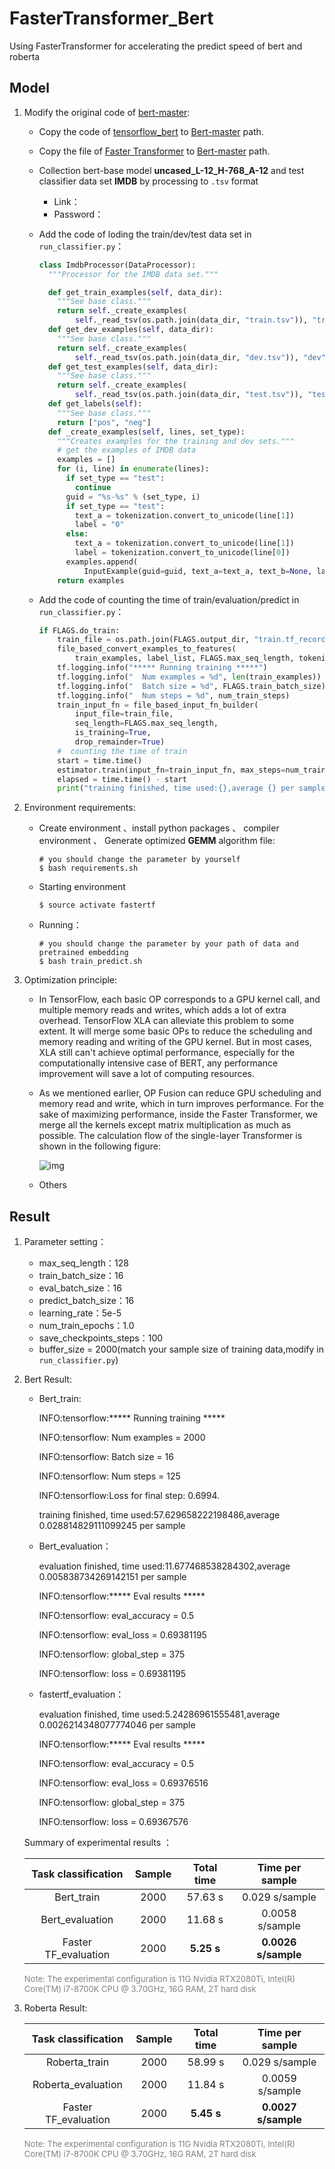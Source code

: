 # FasterTransformer_Bert
Using FasterTransformer for accelerating the predict speed of bert and roberta


## Model

1. Modify the original code of [bert-master](https://github.com/google-research/bert):

   * Copy the code of [tensorflow_bert](https://github.com/NVIDIA/DeepLearningExamples/tree/master/FasterTransformer/sample/tensorflow_bert) to [Bert-master](https://github.com/google-research/bert) path.

   * Copy the file of [Faster Transformer](https://github.com/NVIDIA/DeepLearningExamples/tree/master/FasterTransformer) to  [Bert-master](https://github.com/google-research/bert) path.

   * Collection bert-base model **uncased_L-12_H-768_A-12** and test classifier data set **IMDB** by processing to `.tsv` format
        * Link：
        * Password：

   * Add the code of loding  the train/dev/test data set in `run_classifier.py`：

     ```python
     class ImdbProcessor(DataProcessor):
       """Processor for the IMDB data set."""
     
       def get_train_examples(self, data_dir):
         """See base class."""
         return self._create_examples(
             self._read_tsv(os.path.join(data_dir, "train.tsv")), "train")
       def get_dev_examples(self, data_dir):
         """See base class."""
         return self._create_examples(
             self._read_tsv(os.path.join(data_dir, "dev.tsv")), "dev")
       def get_test_examples(self, data_dir):
         """See base class."""
         return self._create_examples(
             self._read_tsv(os.path.join(data_dir, "test.tsv")), "test")
       def get_labels(self):
         """See base class."""
         return ["pos", "neg"]
       def _create_examples(self, lines, set_type):
         """Creates examples for the training and dev sets."""
         # get the examples of IMDB data
         examples = []
         for (i, line) in enumerate(lines):
           if set_type == "test":
             continue
           guid = "%s-%s" % (set_type, i)
           if set_type == "test":
             text_a = tokenization.convert_to_unicode(line[1])
             label = "0"
           else:
             text_a = tokenization.convert_to_unicode(line[1])
             label = tokenization.convert_to_unicode(line[0])
           examples.append(
               InputExample(guid=guid, text_a=text_a, text_b=None, label=label))
         return examples
     ```

   * Add the code of counting the time of train/evaluation/predict in  `run_classifier.py`：

     ```python
     if FLAGS.do_train:
         train_file = os.path.join(FLAGS.output_dir, "train.tf_record")
         file_based_convert_examples_to_features(
             train_examples, label_list, FLAGS.max_seq_length, tokenizer, train_file)
         tf.logging.info("***** Running training *****")
         tf.logging.info("  Num examples = %d", len(train_examples))
         tf.logging.info("  Batch size = %d", FLAGS.train_batch_size)
         tf.logging.info("  Num steps = %d", num_train_steps)
         train_input_fn = file_based_input_fn_builder(
             input_file=train_file,
             seq_length=FLAGS.max_seq_length,
             is_training=True,
             drop_remainder=True)
         #  counting the time of train
         start = time.time()
         estimator.train(input_fn=train_input_fn, max_steps=num_train_steps)
         elapsed = time.time() - start
         print("training finished, time used:{},average {} per sample".format(elapsed, elapsed/len(train_examples)))
     ```

2. Environment requirements:

   * Create environment 、install python packages 、 compiler environment 、 Generate optimized **GEMM** algorithm file:

     ```shell
     # you should change the parameter by yourself
     $ bash requirements.sh
     ```

   * Starting environment

     ```shell
     $ source activate fastertf
     ```

   * Running：

       ```shell
       # you should change the parameter by your path of data and pretrained embedding
       $ bash train_predict.sh 
       ```

3. Optimization principle:

   * In TensorFlow, each basic OP corresponds to a GPU kernel call, and multiple memory reads and writes, which adds a lot of extra overhead. TensorFlow XLA can alleviate this problem to some extent. It will merge some basic OPs to reduce the scheduling and memory reading and writing of the GPU kernel. But in most cases, XLA still can't achieve optimal performance, especially for the computationally intensive case of BERT, any performance improvement will save a lot of computing resources.

   * As we mentioned earlier, OP Fusion can reduce GPU scheduling and memory read and write, which in turn improves performance. For the sake of maximizing performance, inside the Faster Transformer, we merge all the kernels except matrix multiplication as much as possible. The calculation flow of the single-layer Transformer is shown in the following figure:

     ![img](http://ww1.sinaimg.cn/large/006tNc79gy1g61kxcx3y0j30u015mwln.jpg)

   * Others

## Result

1. Parameter setting：

   - max_seq_length：128
   - train_batch_size：16
   - eval_batch_size：16
   - predict_batch_size：16
   - learning_rate：5e-5
   - num_train_epochs：1.0
   - save_checkpoints_steps：100
   - buffer_size = 2000(match your sample size of training data,modify in `run_classifier.py`)

2. Bert Result:

   * Bert_train:

     INFO:tensorflow:***** Running training *****

     INFO:tensorflow:  Num examples = 2000

     INFO:tensorflow:  Batch size = 16

     INFO:tensorflow:  Num steps = 125

     INFO:tensorflow:Loss for final step: 0.6994.

     training finished, time used:57.629658222198486,average 0.028814829111099245 per sample

   * Bert_evaluation：

     evaluation finished, time used:11.677468538284302,average 0.005838734269142151 per sample

     INFO:tensorflow:***** Eval results *****

     INFO:tensorflow:  eval_accuracy = 0.5

     INFO:tensorflow:  eval_loss = 0.69381195

     INFO:tensorflow:  global_step = 375

     INFO:tensorflow:  loss = 0.69381195

   * fastertf_evaluation：

     evaluation finished, time used:5.24286961555481,average 0.0026214348077774046 per sample

     INFO:tensorflow:***** Eval results *****

     INFO:tensorflow:  eval_accuracy = 0.5

     INFO:tensorflow:  eval_loss = 0.69376516

     INFO:tensorflow:  global_step = 375

     INFO:tensorflow:  loss = 0.69367576

   Summary of experimental results ：

   | Task classification  | Sample | Total time |   Time per sample   |
   | :------------------: | :----: | :--------: | :-----------------: |
   |      Bert_train      |  2000  |  57.63 s   |   0.029 s/sample    |
   |   Bert_evaluation    |  2000  |  11.68 s   |   0.0058 s/sample   |
   | Faster TF_evaluation |  2000  | **5.25 s** | **0.0026 s/sample** |

   <font size="2" color="gray">Note: The experimental configuration is 11G Nvidia RTX2080Ti, Intel(R) Core(TM) i7-8700K CPU @ 3.70GHz, 16G RAM, 2T hard disk</font>

3. Roberta Result:

   | Task classification  | Sample | Total time |   Time per sample   |
   | :------------------: | :----: | :--------: | :-----------------: |
   |    Roberta_train     |  2000  |  58.99 s   |   0.029 s/sample    |
   |  Roberta_evaluation  |  2000  |  11.84 s   |   0.0059 s/sample   |
   | Faster TF_evaluation |  2000  | **5.45 s** | **0.0027 s/sample** |

   <font size="2" color="gray">Note: The experimental configuration is 11G Nvidia RTX2080Ti, Intel(R) Core(TM) i7-8700K CPU @ 3.70GHz, 16G RAM, 2T hard disk</font>